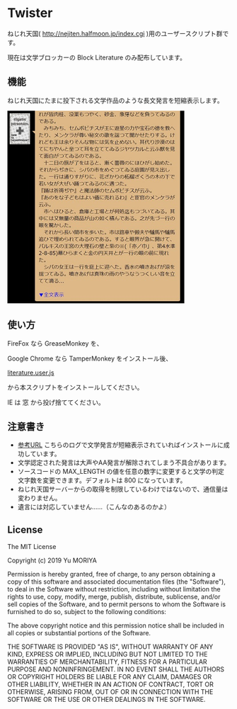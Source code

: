 Twister
=========

ねじれ天国( http://nejiten.halfmoon.jp/index.cgi )用のユーザースクリプト群です。

現在は文学ブロッカーの Block Literature のみ配布しています。

機能
---------

ねじれ天国にたまに投下される文学作品のような長文発言を短縮表示します。

<img src="https://github.com/y-moriya/Twister/raw/master/img/literature.jpg" width="400">

使い方
---------
FireFox なら GreaseMonkey を、

Google Chrome なら TamperMonkey をインストール後、

[literature.user.js](https://github.com/y-moriya/Twister/raw/master/literature.user.js)

から本スクリプトをインストールしてください。

IE は 窓 から投げ捨ててください。

注意書き
--------
- [参考URL](http://nejiten.halfmoon.jp/index.cgi?vid=15085&type=watch&date=8) こちらのログで文学発言が短縮表示されていればインストールに成功しています。
- 文学認定された発言は大声やAA発言が解除されてしまう不具合があります。
- ソースコードの MAX_LENGTH の値を任意の数字に変更すると文学の判定文字数を変更できます。デフォルトは 800 になっています。
- ねじれ天国サーバーからの取得を制限しているわけではないので、通信量は変わりません。
- 遺言には対応していません……（こんなのあるのかよ）

License
---------

The MIT License

Copyright (c) 2019 Yu MORIYA

Permission is hereby granted, free of charge, to any person obtaining a copy
of this software and associated documentation files (the "Software"), to deal
in the Software without restriction, including without limitation the rights
to use, copy, modify, merge, publish, distribute, sublicense, and/or sell
copies of the Software, and to permit persons to whom the Software is
furnished to do so, subject to the following conditions:

The above copyright notice and this permission notice shall be included in
all copies or substantial portions of the Software.

THE SOFTWARE IS PROVIDED "AS IS", WITHOUT WARRANTY OF ANY KIND, EXPRESS OR
IMPLIED, INCLUDING BUT NOT LIMITED TO THE WARRANTIES OF MERCHANTABILITY,
FITNESS FOR A PARTICULAR PURPOSE AND NONINFRINGEMENT. IN NO EVENT SHALL THE
AUTHORS OR COPYRIGHT HOLDERS BE LIABLE FOR ANY CLAIM, DAMAGES OR OTHER
LIABILITY, WHETHER IN AN ACTION OF CONTRACT, TORT OR OTHERWISE, ARISING FROM,
OUT OF OR IN CONNECTION WITH THE SOFTWARE OR THE USE OR OTHER DEALINGS IN
THE SOFTWARE.
